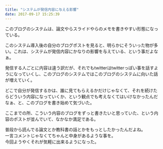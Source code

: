 ```yaml
---
title: "システムが発信内容に与える影響"
date: 2017-09-17 15:25:39
---
```


このブログのシステムは、論文やらスライドやらのメモを書きやすい形態になっている。

このシステム導入後の自分のブログポストを見ると、明らかにそういった物が多い。これは、システムが発信内容にかなりの影響を与えている、という事だよなぁ。


発信する人ごとに内容は違う訳だが、それでもtwitterはtwitterっぽい事を話すようになっていくし、このブログのシステムではこのブログのシステムに向いた話が増えていく。

どこで自分が発信するかは、誰に見てもらえるかだけじゃなくて、それを続けたらどういう内容になっていくか、という観点でも考えなくてはいけなかったんだなぁ、と、このブログを書き始めて気づいた。

ここまでの所、こういう内容のブログをずっと書きたいと思っていた、という内容のポストが並んでいて、なかなか満足である。

普段から読んでる論文とか教科書の話とかをもっとしたかったんだよね。  
一言コメントじゃなくてちゃんと中身があるような事を。  
今回ようやくそれが気軽に出来るようになった。
